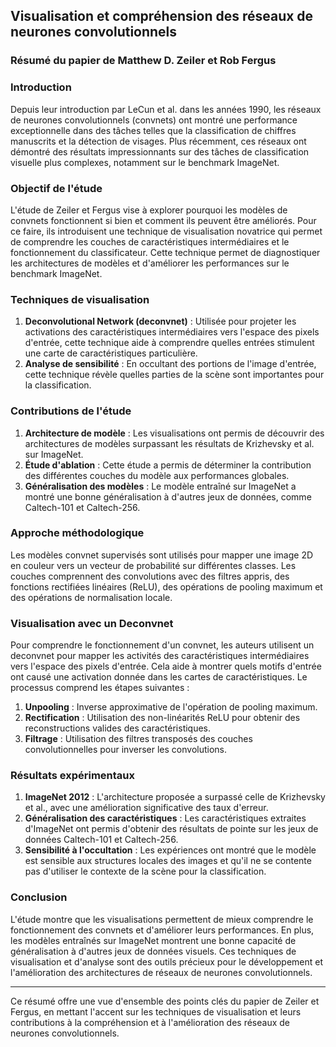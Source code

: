 ## Visualisation et compréhension des réseaux de neurones convolutionnels

### Résumé du papier de Matthew D. Zeiler et Rob Fergus

### Introduction

Depuis leur introduction par LeCun et al. dans les années 1990, les réseaux de neurones convolutionnels (convnets) ont montré une performance exceptionnelle dans des tâches telles que la classification de chiffres manuscrits et la détection de visages. Plus récemment, ces réseaux ont démontré des résultats impressionnants sur des tâches de classification visuelle plus complexes, notamment sur le benchmark ImageNet.

### Objectif de l'étude

L'étude de Zeiler et Fergus vise à explorer pourquoi les modèles de convnets fonctionnent si bien et comment ils peuvent être améliorés. Pour ce faire, ils introduisent une technique de visualisation novatrice qui permet de comprendre les couches de caractéristiques intermédiaires et le fonctionnement du classificateur. Cette technique permet de diagnostiquer les architectures de modèles et d'améliorer les performances sur le benchmark ImageNet.

### Techniques de visualisation

1. **Deconvolutional Network (deconvnet)** : Utilisée pour projeter les activations des caractéristiques intermédiaires vers l'espace des pixels d'entrée, cette technique aide à comprendre quelles entrées stimulent une carte de caractéristiques particulière.
2. **Analyse de sensibilité** : En occultant des portions de l'image d'entrée, cette technique révèle quelles parties de la scène sont importantes pour la classification.

### Contributions de l'étude

1. **Architecture de modèle** : Les visualisations ont permis de découvrir des architectures de modèles surpassant les résultats de Krizhevsky et al. sur ImageNet.
2. **Étude d'ablation** : Cette étude a permis de déterminer la contribution des différentes couches du modèle aux performances globales.
3. **Généralisation des modèles** : Le modèle entraîné sur ImageNet a montré une bonne généralisation à d'autres jeux de données, comme Caltech-101 et Caltech-256.

### Approche méthodologique

Les modèles convnet supervisés sont utilisés pour mapper une image 2D en couleur vers un vecteur de probabilité sur différentes classes. Les couches comprennent des convolutions avec des filtres appris, des fonctions rectifiées linéaires (ReLU), des opérations de pooling maximum et des opérations de normalisation locale.

### Visualisation avec un Deconvnet

Pour comprendre le fonctionnement d'un convnet, les auteurs utilisent un deconvnet pour mapper les activités des caractéristiques intermédiaires vers l'espace des pixels d'entrée. Cela aide à montrer quels motifs d'entrée ont causé une activation donnée dans les cartes de caractéristiques. Le processus comprend les étapes suivantes :

1. **Unpooling** : Inverse approximative de l'opération de pooling maximum.
2. **Rectification** : Utilisation des non-linéarités ReLU pour obtenir des reconstructions valides des caractéristiques.
3. **Filtrage** : Utilisation des filtres transposés des couches convolutionnelles pour inverser les convolutions.

### Résultats expérimentaux

1. **ImageNet 2012** : L'architecture proposée a surpassé celle de Krizhevsky et al., avec une amélioration significative des taux d'erreur.
2. **Généralisation des caractéristiques** : Les caractéristiques extraites d'ImageNet ont permis d'obtenir des résultats de pointe sur les jeux de données Caltech-101 et Caltech-256.
3. **Sensibilité à l'occultation** : Les expériences ont montré que le modèle est sensible aux structures locales des images et qu'il ne se contente pas d'utiliser le contexte de la scène pour la classification.

### Conclusion

L'étude montre que les visualisations permettent de mieux comprendre le fonctionnement des convnets et d'améliorer leurs performances. En plus, les modèles entraînés sur ImageNet montrent une bonne capacité de généralisation à d'autres jeux de données visuels. Ces techniques de visualisation et d'analyse sont des outils précieux pour le développement et l'amélioration des architectures de réseaux de neurones convolutionnels.

---

Ce résumé offre une vue d'ensemble des points clés du papier de Zeiler et Fergus, en mettant l'accent sur les techniques de visualisation et leurs contributions à la compréhension et à l'amélioration des réseaux de neurones convolutionnels.
